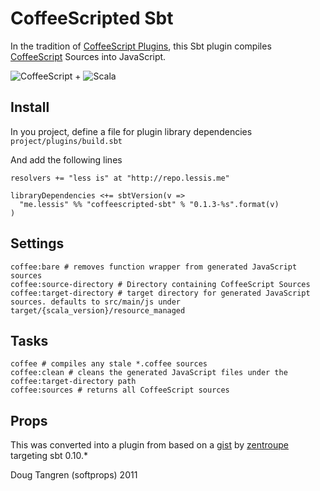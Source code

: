 # CoffeeScripted Sbt

In the tradition of [CoffeeScript Plugins](https://github.com/rubbish/coffee-script-sbt-plugin), this Sbt plugin compiles [CoffeeScript](http://jashkenas.github.com/coffee-script/) Sources into JavaScript.

![CoffeeScript](http://jashkenas.github.com/coffee-script/documentation/images/logo.png) + ![Scala](https://github.com/downloads/softprops/coffeescripted-sbt/scala_logo.png)

## Install

In you project, define a file for plugin library dependencies `project/plugins/build.sbt`

And add the following lines

    resolvers += "less is" at "http://repo.lessis.me"

    libraryDependencies <+= sbtVersion(v =>
      "me.lessis" %% "coffeescripted-sbt" % "0.1.3-%s".format(v)
    )

## Settings

    coffee:bare # removes function wrapper from generated JavaScript sources
    coffee:source-directory # Directory containing CoffeeScript Sources
    coffee:target-directory # target directory for generated JavaScript sources. defaults to src/main/js under target/{scala_version}/resource_managed

## Tasks

    coffee # compiles any stale *.coffee sources
    coffee:clean # cleans the generated JavaScript files under the coffee:target-directory path
    coffee:sources # returns all CoffeeScript sources

## Props

This was converted into a plugin from based on a [gist](https://gist.github.com/1018046) by [zentroupe](https://gist.github.com/zentrope) targeting sbt 0.10.*

Doug Tangren (softprops) 2011
